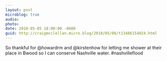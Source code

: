 ```yaml
---
layout: post
microblog: true
audio: 
photo: 
date: 2010-05-05 18:00:00 -0600
guid: http://craigmcclellan.micro.blog/2010/05/06/t13486154024.html
---
```

So thankful for @howardrm and @kirstenhow for letting me shower at their place in Bwood so I can conserve Nashville water. #nashvilleflood
